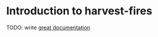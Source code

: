 # Introduction to harvest-fires

TODO: write [great documentation](http://jacobian.org/writing/great-documentation/what-to-write/)
